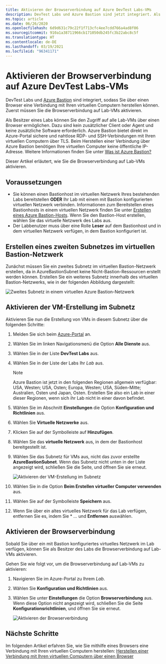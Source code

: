 ```yaml
---
title: Aktivieren der Browserverbindung auf Azure DevTest Labs-VMs
description: DevTest Labs und Azure Bastion sind jetzt integriert. Als Besitzer des Labs können Sie den Zugriff auf alle Lab-VMs über einen Browser aktivieren.
ms.topic: article
ms.date: 06/26/2020
ms.openlocfilehash: 6d9d631c79c22f1f713cfc4ee7cdd766a4ad8f06
ms.sourcegitcommit: 910a1a38711966cb171050db245fc3b22abc8c5f
ms.translationtype: HT
ms.contentlocale: de-DE
ms.lasthandoff: 03/19/2021
ms.locfileid: "96341171"
---
```

# <a name="enable-browser-connection-on-azure-devtest-labs-virtual-machines"></a>Aktivieren der Browserverbindung auf Azure DevTest Labs-VMs 
DevTest Labs und [Azure Bastion](../bastion/index.yml) sind integriert, sodass Sie über einen Browser eine Verbindung mit Ihren virtuellen Computern herstellen können. Zuerst müssen Sie die Browserverbindung auf Lab-VMs aktivieren.

Als Besitzer eines Labs können Sie den Zugriff auf alle Lab-VMs über einen Browser ermöglichen. Dazu sind kein zusätzlicher Client oder Agent und keine zusätzliche Software erforderlich. Azure Bastion bietet direkt im Azure-Portal sichere und nahtlose RDP- und SSH-Verbindungen mit Ihren virtuellen Computern über TLS. Beim Herstellen einer Verbindung über Azure Bastion benötigen Ihre virtuellen Computer keine öffentliche IP-Adresse. Weitere Informationen finden Sie unter [Was ist Azure Bastion?](../bastion/bastion-overview.md)


Dieser Artikel erläutert, wie Sie die Browserverbindung auf Lab-VMs aktivieren.

## <a name="prerequisites"></a>Voraussetzungen 
- Sie können einen Bastionhost im virtuellen Netzwerk Ihres bestehenden Labs bereitstellen **ODER** Ihr Lab mit einem mit Bastion konfigurierten virtuellen Netzwerk verbinden.
Informationen zum Bereitstellen eines Bastionhosts in einem virtuellen Netzwerk finden Sie unter [Erstellen eines Azure Bastion-Hosts](../bastion/tutorial-create-host-portal.md). Wenn Sie den Bastion-Host erstellen, wählen Sie das virtuelle Netzwerk des Labs aus. 
- Der Labbenutzer muss über eine Rolle **Leser** auf dem Bastionhost und in dem virtuellen Netzwerk verfügen, in dem Bastion konfiguriert ist. 

## <a name="create-a-second-sub-net-in-the-bastion-virtual-network"></a>Erstellen eines zweiten Subnetzes im virtuellen Bastion-Netzwerk
Zunächst müssen Sie ein zweites Subnetz im virtuellen Bastion-Netzwerk erstellen, da in AzureBastionSubnet keine Nicht-Bastion-Ressourcen erstellt werden können. Erstellen Sie ein weiteres Subnetz innerhalb des virtuellen Bastion-Netzwerks, wie in der folgenden Abbildung dargestellt:

![Zweites Subnetz in einem virtuellen Azure Bastion-Netzwerk](./media/connect-virtual-machine-through-browser/second-subnet.png)

## <a name="enable-vm-creation-in-the-subnet"></a>Aktivieren der VM-Erstellung im Subnetz
Aktivieren Sie nun die Erstellung von VMs in diesem Subnetz über die folgenden Schritte: 

1. Melden Sie sich beim [Azure-Portal](https://portal.azure.com) an.
1. Wählen Sie im linken Navigationsmenü die Option **Alle Dienste** aus. 
1. Wählen Sie in der Liste **DevTest Labs** aus. 
1. Wählen Sie in der Liste der Labs Ihr *Lab* aus. 

    > [!NOTE]
    > Azure Bastion ist jetzt in den folgenden Regionen allgemein verfügbar: USA, Westen; USA, Osten; Europa, Westen; USA, Süden-Mitte; Australien, Osten und Japan, Osten. Erstellen Sie also ein Lab in einer dieser Regionen, wenn sich ihr Lab nicht in einer davon befindet. 
    
1. Wählen Sie im Abschnitt **Einstellungen** die Option **Konfiguration und Richtlinien** aus. 
1. Wählen Sie **Virtuelle Netzwerke** aus.
1. Klicken Sie auf der Symbolleiste auf **Hinzufügen**. 
1. Wählen Sie das **virtuelle Netzwerk** aus, in dem der Bastionhost bereitgestellt ist. 
1. Wählen Sie das Subnetz für VMs aus, nicht das zuvor erstellte **AzureBastionSubnet**. Wenn das Subnetz nicht unten in der Liste angezeigt wird, schließen Sie die Seite, und öffnen Sie sie erneut. 

    ![Aktivieren der VM-Erstellung im Subnetz](./media/connect-virtual-machine-through-browser/enable-vm-creation-subnet.png)
1. Wählen Sie in die Option **Beim Erstellen virtueller Computer verwenden** aus. 
1. Wählen Sie auf der Symbolleiste **Speichern** aus. 
1. Wenn Sie über ein altes virtuelles Netzwerk für das Lab verfügen, entfernen Sie es, indem Sie * *...* und **Entfernen** auswählen. 

## <a name="enable-browser-connection"></a>Aktivieren der Browserverbindung 

Sobald Sie über ein mit Bastion konfiguriertes virtuelles Netzwerk im Lab verfügen, können Sie als Besitzer des Labs die Browserverbindung auf Lab-VMs aktivieren.

Gehen Sie wie folgt vor, um die Browserverbindung auf Lab-VMs zu aktivieren:

1. Navigieren Sie im Azure-Portal zu Ihrem *Lab*.
1. Wählen Sie **Konfiguration und Richtlinien** aus.
1. Wählen Sie unter **Einstellungen** die Option **Browserverbindung** aus. Wenn diese Option nicht angezeigt wird, schließen Sie die Seite **Konfigurationsrichtlinien**, und öffnen Sie sie erneut. 

    ![Aktivieren der Browserverbindung](./media/enable-browser-connection-lab-virtual-machines/browser-connect.png)

## <a name="next-steps"></a>Nächste Schritte
Im folgenden Artikel erfahren Sie, wie Sie mithilfe eines Browsers eine Verbindung mit Ihren virtuellen Computern herstellen: [Herstellen einer Verbindung mit Ihren virtuellen Computern über einen Browser](connect-virtual-machine-through-browser.md)